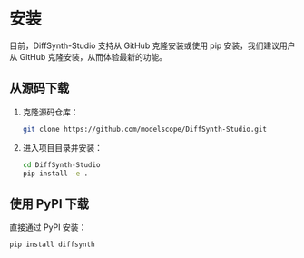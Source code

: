 # 安装

目前，DiffSynth-Studio 支持从 GitHub 克隆安装或使用 pip 安装，我们建议用户从 GitHub 克隆安装，从而体验最新的功能。

## 从源码下载

1. 克隆源码仓库：

    ```bash
    git clone https://github.com/modelscope/DiffSynth-Studio.git
    ```

2. 进入项目目录并安装：

    ```bash
    cd DiffSynth-Studio
    pip install -e .
    ```

## 使用 PyPI 下载

直接通过 PyPI 安装：

```bash
pip install diffsynth
```